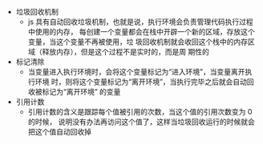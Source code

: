 - 垃圾回收机制
  - js 具有自动回收垃圾机制，也就是说，执行环境会负责管理代码执行过程中使用的内存， 每创建一个变量都会在栈中开辟一个新的区域，存放这个变量，当这个变量不再被使用，垃 圾回收机制就会收回这个栈中的内存区域（释放内存），但是这个过程不是实时的，而是周 期性的
- 标记清除
  - 当变量进入执行环境时，会将这个变量标记为“进入环境”，当变量离开执行环境 时，则将这个变量标记为“离开环境”，当执行完毕之后就会自动回收被标记为“离开环境” 的变量
- 引用计数
  - 引用计数的含义是跟踪每个值被引用的次数，当这个值的引用次数变为 0 的时候， 说明没有办法再访问这个值了，这样当垃圾回收运行的时候就会把这个值自动回收掉
